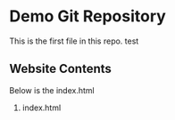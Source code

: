 # Demo Git Repository

This is the first file in this repo.
test

## Website Contents

Below is the index.html

1. index.html
